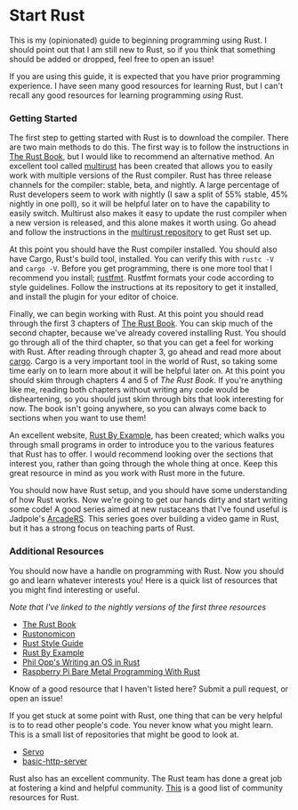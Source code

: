 # Start Rust
This is my (opinionated) guide to beginning programming using Rust. I should point out that I am still new to Rust, so if you think that something should be added or dropped, feel free to open an issue!

If you are using this guide, it is expected that you have prior programming experience. I have seen many good resources for learning Rust, but I can't recall any good resources for learning programming _using_ Rust.

### Getting Started
The first step to getting started with Rust is to download the compiler. There are two main methods to do this. The first way is to follow the instructions in [The Rust Book](https://doc.rust-lang.org/book/), but I would like to recommend an alternative method. An excellent tool called [multirust](https://github.com/brson/multirust) has been created that allows you to easily work with multiple versions of the Rust compiler. Rust has three release channels for the compiler: stable, beta, and nightly. A large percentage of Rust developers seem to work with nightly (I saw a split of 55% stable, 45% nightly in one poll), so it will be helpful later on to have the capability to easily switch. Multirust also makes it easy to update the rust compiler when a new version is released, and this alone makes it worth using. Go ahead and follow the instructions in the [multirust repository](https://github.com/brson/multirust) to get Rust set up.

At this point you should have the Rust compiler installed. You should also have Cargo, Rust's build tool, installed. You can verify this with `rustc -V` and `cargo -V`. Before you get programming, there is one more tool that I recommend you install; [rustfmt](https://github.com/rust-lang-nursery/rustfmt). Rustfmt formats your code according to style guidelines. Follow the instructions at its repository to get it installed, and install the plugin for your editor of choice.

Finally, we can begin working with Rust. At this point you should read through the first 3 chapters of [The Rust Book](https://doc.rust-lang.org/book/). You can skip much of the second chapter, because we've already covered installing Rust. You should go through all of the third chapter, so that you can get a feel for working with Rust. After reading through chapter 3, go ahead and read more about [cargo](http://doc.crates.io/guide.html). Cargo is a very important tool in the world of Rust, so taking some time early on to learn more about it will be helpful later on. At this point you should skim through chapters 4 and 5 of _The Rust Book_. If you're anything like me, reading both chapters without writing any code would be disheartening, so you should just skim through bits that look interesting for now. The book isn't going anywhere, so you can always come back to sections when you want to use them!

An excellent website, [Rust By Example](http://rustbyexample.com/), has been created; which walks you through small programs in order to introduce you to the various features that Rust has to offer. I would recommend looking over the sections that interest you, rather than going through the whole thing at once. Keep this great resource in mind as you work with Rust more in the future.

You should now have Rust setup, and you should have some understanding of how Rust works. Now we're going to get our hands dirty and start writing some code! A good series aimed at new rustaceans that I've found useful is Jadpole's [ArcadeRS](https://jadpole.github.io/arcaders/arcaders-1-0/). This series goes over building a video game in Rust, but it has a strong focus on teaching parts of Rust.

### Additional Resources
You should now have a handle on programming with Rust. Now you should go and learn whatever interests you! Here is a quick list of resources that you might find interesting or useful.

*Note that I've linked to the nightly versions of the first three resources*

- [The Rust Book](https://doc.rust-lang.org/nightly/book/)
- [Rustonomicon](https://doc.rust-lang.org/nightly/nomicon/)
- [Rust Style Guide](https://doc.rust-lang.org/nightly/style/a)
- [Rust By Example](http://rustbyexample.com/)
- [Phil Opp's Writing an OS in Rust](http://os.phil-opp.com/)
- [Raspberry Pi Bare Metal Programming With Rust](https://blog.thiago.me/raspberry-pi-bare-metal-programming-with-rust/)

Know of a good resource that I haven't listed here? Submit a pull request, or open an issue!

If you get stuck at some point with Rust, one thing that can be very helpful is to to read other people's code. You never know what you might learn. This is a small list of repositories that might be good to look at.
- [Servo](https://github.com/servo/servo)
- [basic-http-server](https://github.com/brson/basic-http-server)

Rust also has an excellent community. The Rust team has done a great job at fostering a kind and helpful community. [This](https://www.rust-lang.org/community.html) is a good list of community resources for Rust.
